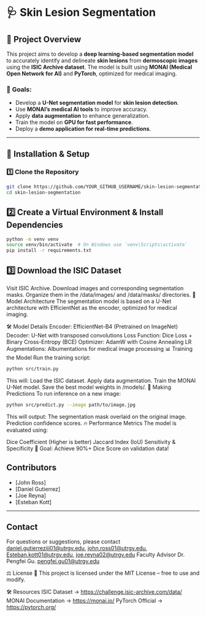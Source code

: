 # 🩺 Skin Lesion Segmentation

## 📌 Project Overview
This project aims to develop a **deep learning-based segmentation model** to accurately identify and delineate **skin lesions** from **dermoscopic images** using the **ISIC Archive dataset**. The model is built using **MONAI (Medical Open Network for AI)** and **PyTorch**, optimized for medical imaging.

### 🎯 **Goals:**
- Develop a **U-Net segmentation model** for **skin lesion detection**.
- Use **MONAI’s medical AI tools** to improve accuracy.
- Apply **data augmentation** to enhance generalization.
- Train the model on **GPU for fast performance**.
- Deploy a **demo application for real-time predictions**.

---



## 🚀 **Installation & Setup**
### **1️⃣ Clone the Repository**
```bash
git clone https://github.com/YOUR_GITHUB_USERNAME/skin-lesion-segmentation.git
cd skin-lesion-segmentation
```
## 2️⃣ Create a Virtual Environment & Install Dependencies
```bash
python -m venv venv
source venv/bin/activate  # On Windows use `venv\Scripts\activate`
pip install -r requirements.txt
```

## 3️⃣ Download the ISIC Dataset
Visit ISIC Archive.
Download images and corresponding segmentation masks.
Organize them in the /data/images/ and /data/masks/ directories.
🧠 Model Architecture
The segmentation model is based on a U-Net architecture with EfficientNet as the encoder, optimized for medical imaging.

🛠️ Model Details
Encoder: EfficientNet-B4 (Pretrained on ImageNet)
Decoder: U-Net with transposed convolutions
Loss Function: Dice Loss + Binary Cross-Entropy (BCE)
Optimizer: AdamW with Cosine Annealing LR
Augmentations: Albumentations for medical image processing
📊 Training the Model
Run the training script:

```bash
python src/train.py
```
This will:
Load the ISIC dataset.
Apply data augmentation.
Train the MONAI U-Net model.
Save the best model weights in /models/.
🎯 Making Predictions
To run inference on a new image:
```bash
python src/predict.py --image path/to/image.jpg
```
This will output:
The segmentation mask overlaid on the original image.
Prediction confidence scores.
🔥 Performance Metrics
The model is evaluated using:

Dice Coefficient (Higher is better)
Jaccard Index (IoU)
Sensitivity & Specificity
🚀 Goal: Achieve 90%+ Dice Score on validation data!

## Contributors
- [John Ross]
- [Daniel Gutierrez]
- [Joe Reyna]
- [Esteban Kott]

---

## Contact
For questions or suggestions, please contact daniel.gutierreziii01@utrgv.edu, john.ross01@utrgv.edu, Esteban.kott01@utrgv.edu, joe.reyna02@utrgv.edu
Faculty Advisor Dr. Pengfei Gu. pengfei.gu01@utrgv.edu

⚖️ License
📜 This project is licensed under the MIT License – free to use and modify.

🛠️ Resources
ISIC Dataset → https://challenge.isic-archive.com/data/
MONAI Documentation → https://monai.io/
PyTorch Official → https://pytorch.org/


